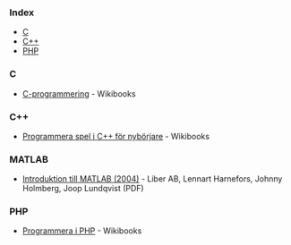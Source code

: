 ### Index

* [C](#c)
* [C++](#cpp)
* [PHP](#php)


### C

* [C-programmering](https://sv.wikibooks.org/wiki/C-programmering) - Wikibooks


<h3 id="cpp">C++</h3>

* [Programmera spel i C++ för nybörjare](https://sv.wikibooks.org/wiki/Programmera_spel_i_C%2B%2B_f%C3%B6r_nyb%C3%B6rjare) - Wikibooks


### MATLAB

* [Introduktion till MATLAB (2004)](https://www.cvl.isy.liu.se/education/undergraduate/TSKS08/matlab-1/Matlabintro_sve.pdf) - Liber AB, Lennart Harnefors, Johnny Holmberg, Joop Lundqvist (PDF)


### PHP

* [Programmera i PHP](https://sv.wikibooks.org/wiki/Programmera_i_PHP) - Wikibooks

